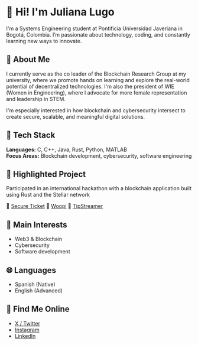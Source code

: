 # 👋 Hi! I'm Juliana Lugo

I'm a Systems Engineering student at Pontificia Universidad Javeriana in Bogotá, Colombia. I’m passionate about technology, coding, and constantly learning new ways to innovate.

## 💼 About Me

I currently serve as the co leader of the Blockchain Research Group at my university, where we promote hands on learning and explore the real-world potential of decentralized technologies. I'm also the president of WIE (Women in Engineering), where I advocate for more female representation and leadership in STEM.

I'm especially interested in how blockchain and cybersecurity intersect to create secure, scalable, and meaningful digital solutions.

## 🔧 Tech Stack

**Languages:** C, C++, Java, Rust, Python, MATLAB  
**Focus Areas:** Blockchain development, cybersecurity, software engineering

## 🚀 Highlighted Project

Participated in an international hackathon with a blockchain application built using Rust and the Stellar network

🔗 [Secure Ticket](https://github.com/mesas01/Stellar_Hackaton)
🔗 [Woopi](https://github.com/miguelnietoa/woopi)
🔗 [TipStreamer](https://github.com/mesas01/TipStreamer)

## 🎯 Main Interests

- Web3 & Blockchain  
- Cybersecurity  
- Software development

## 🌐 Languages

- Spanish (Native)  
- English (Advanced)

## 📱 Find Me Online

- [X / Twitter](https://x.com/julilugo0905?s=21)  
- [Instagram](https://www.instagram.com/julilugo09)  
- [LinkedIn](https://www.linkedin.com/in/juliana-lugo-77a0b2313/)
